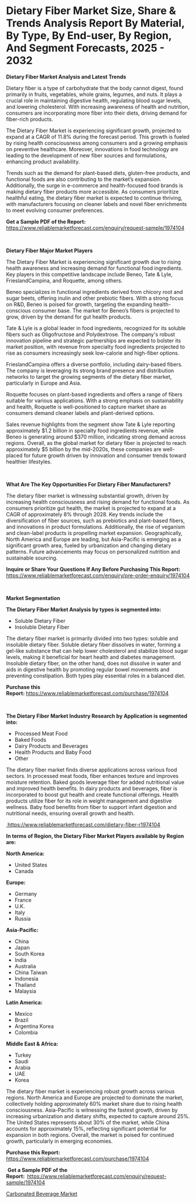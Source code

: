 <p><h1>Dietary Fiber Market Size, Share & Trends Analysis Report By Material, By Type, By End-user, By Region, And Segment Forecasts, 2025 - 2032</h1></p><p><strong>Dietary Fiber Market Analysis and Latest Trends</strong></p>
<p><p>Dietary fiber is a type of carbohydrate that the body cannot digest, found primarily in fruits, vegetables, whole grains, legumes, and nuts. It plays a crucial role in maintaining digestive health, regulating blood sugar levels, and lowering cholesterol. With increasing awareness of health and nutrition, consumers are incorporating more fiber into their diets, driving demand for fiber-rich products.</p><p>The Dietary Fiber Market is experiencing significant growth, projected to expand at a CAGR of 11.8% during the forecast period. This growth is fueled by rising health consciousness among consumers and a growing emphasis on preventive healthcare. Moreover, innovations in food technology are leading to the development of new fiber sources and formulations, enhancing product availability. </p><p>Trends such as the demand for plant-based diets, gluten-free products, and functional foods are also contributing to the market’s expansion. Additionally, the surge in e-commerce and health-focused food brands is making dietary fiber products more accessible. As consumers prioritize healthful eating, the dietary fiber market is expected to continue thriving, with manufacturers focusing on cleaner labels and novel fiber enrichments to meet evolving consumer preferences.</p></p>
<p><strong>Get a Sample PDF of the Report:&nbsp;</strong> <a href="https://www.reliablemarketforecast.com/enquiry/request-sample/1974104?utm_campaign=1899&utm_medium=2&utm_source=Github&utm_content=ia&utm_term=14022025&utm_id=dietary-fiber">https://www.reliablemarketforecast.com/enquiry/request-sample/1974104</a></p>
<p>&nbsp;</p>
<p><strong>Dietary Fiber Major Market Players</strong></p>
<p><p>The Dietary Fiber Market is experiencing significant growth due to rising health awareness and increasing demand for functional food ingredients. Key players in this competitive landscape include Beneo, Tate & Lyle, FrieslandCampina, and Roquette, among others. </p><p>Beneo specializes in functional ingredients derived from chicory root and sugar beets, offering inulin and other prebiotic fibers. With a strong focus on R&D, Beneo is poised for growth, targeting the expanding health-conscious consumer base. The market for Beneo’s fibers is projected to grow, driven by the demand for gut health products.</p><p>Tate & Lyle is a global leader in food ingredients, recognized for its soluble fibers such as Oligofructose and Polydextrose. The company's robust innovation pipeline and strategic partnerships are expected to bolster its market position, with revenue from specialty food ingredients projected to rise as consumers increasingly seek low-calorie and high-fiber options.</p><p>FrieslandCampina offers a diverse portfolio, including dairy-based fibers. The company is leveraging its strong brand presence and distribution networks to target the growing segments of the dietary fiber market, particularly in Europe and Asia.</p><p>Roquette focuses on plant-based ingredients and offers a range of fibers suitable for various applications. With a strong emphasis on sustainability and health, Roquette is well-positioned to capture market share as consumers demand cleaner labels and plant-derived options.</p><p>Sales revenue highlights from the segment show Tate & Lyle reporting approximately $1.2 billion in specialty food ingredients revenue, while Beneo is generating around $370 million, indicating strong demand across regions. Overall, as the global market for dietary fiber is projected to reach approximately $5 billion by the mid-2020s, these companies are well-placed for future growth driven by innovation and consumer trends toward healthier lifestyles.</p></p>
<p>&nbsp;</p>
<p><strong>What Are The Key Opportunities For Dietary Fiber Manufacturers?</strong></p>
<p><p>The dietary fiber market is witnessing substantial growth, driven by increasing health consciousness and rising demand for functional foods. As consumers prioritize gut health, the market is projected to expand at a CAGR of approximately 8% through 2028. Key trends include the diversification of fiber sources, such as prebiotics and plant-based fibers, and innovations in product formulations. Additionally, the rise of veganism and clean-label products is propelling market expansion. Geographically, North America and Europe are leading, but Asia-Pacific is emerging as a significant growth area, fueled by urbanization and changing dietary patterns. Future advancements may focus on personalized nutrition and sustainable sourcing.</p></p>
<p><strong>Inquire or Share Your Questions If Any Before Purchasing This Report:</strong> <a href="https://www.reliablemarketforecast.com/enquiry/pre-order-enquiry/1974104?utm_campaign=1899&utm_medium=2&utm_source=Github&utm_content=ia&utm_term=14022025&utm_id=dietary-fiber">https://www.reliablemarketforecast.com/enquiry/pre-order-enquiry/1974104</a></p>
<p>&nbsp;</p>
<p><strong>Market Segmentation</strong></p>
<p><strong>The Dietary Fiber Market Analysis by types is segmented into:</strong></p>
<p><ul><li>Soluble Dietary Fiber</li><li>Insoluble Dietary Fiber</li></ul></p>
<p><p>The dietary fiber market is primarily divided into two types: soluble and insoluble dietary fiber. Soluble dietary fiber dissolves in water, forming a gel-like substance that can help lower cholesterol and stabilize blood sugar levels, making it beneficial for heart health and diabetes management. Insoluble dietary fiber, on the other hand, does not dissolve in water and aids in digestive health by promoting regular bowel movements and preventing constipation. Both types play essential roles in a balanced diet.</p></p>
<p><strong>Purchase this Report:&nbsp;</strong><a href="https://www.reliablemarketforecast.com/purchase/1974104?utm_campaign=1899&utm_medium=2&utm_source=Github&utm_content=ia&utm_term=14022025&utm_id=dietary-fiber">https://www.reliablemarketforecast.com/purchase/1974104</a></p>
<p>&nbsp;</p>
<p><strong>The Dietary Fiber Market Industry Research by Application is segmented into:</strong></p>
<p><ul><li>Processed Meat Food</li><li>Baked Foods</li><li>Dairy Products and Beverages</li><li>Health Products and Baby Food</li><li>Other</li></ul></p>
<p><p>The dietary fiber market finds diverse applications across various food sectors. In processed meat foods, fiber enhances texture and improves moisture retention. Baked goods leverage fiber for added nutritional value and improved health benefits. In dairy products and beverages, fiber is incorporated to boost gut health and create functional offerings. Health products utilize fiber for its role in weight management and digestive wellness. Baby food benefits from fiber to support infant digestion and nutritional needs, ensuring overall growth and health.</p></p>
<p><a href="https://www.reliablemarketforecast.com/dietary-fiber-r1974104?utm_campaign=1899&utm_medium=2&utm_source=Github&utm_content=ia&utm_term=14022025&utm_id=dietary-fiber">&nbsp;https://www.reliablemarketforecast.com/dietary-fiber-r1974104</a></p>
<p><strong>In terms of Region, the Dietary Fiber Market Players available by Region are:</strong></p>
<p>
    <p> <strong> North America: </strong>
        <ul>
            <li>United States</li>
            <li>Canada</li>
        </ul>
        </p> 
    <p> <strong> Europe: </strong>
        <ul>
            <li>Germany</li>
            <li>France</li>
            <li>U.K.</li>
            <li>Italy</li>
            <li>Russia</li>
        </ul>
        </p> 
    <p> <strong> Asia-Pacific: </strong>
        <ul>
            <li>China</li>
            <li>Japan</li>
            <li>South Korea</li>
            <li>India</li>
            <li>Australia</li>
            <li>China Taiwan</li>
            <li>Indonesia</li>
            <li>Thailand</li>
            <li>Malaysia</li>
        </ul>
        </p> 
    <p> <strong> Latin America: </strong>
        <ul>
            <li>Mexico</li>
            <li>Brazil</li>
            <li>Argentina Korea</li>
            <li>Colombia</li>
        </ul>
        </p> 
    <p> <strong> Middle East & Africa: </strong>
        <ul>
            <li>Turkey</li>
            <li>Saudi</li>
            <li>Arabia</li>
            <li>UAE</li>
            <li>Korea</li>
        </ul>
    </p>
    </p>
<p><p>The dietary fiber market is experiencing robust growth across various regions. North America and Europe are projected to dominate the market, collectively holding approximately 60% market share due to rising health consciousness. Asia-Pacific is witnessing the fastest growth, driven by increasing urbanization and dietary shifts, expected to capture around 25%. The United States represents about 30% of the market, while China accounts for approximately 15%, reflecting significant potential for expansion in both regions. Overall, the market is poised for continued growth, particularly in emerging economies.</p></p>
<p><strong>Purchase this Report: </strong><a href="https://www.reliablemarketforecast.com/purchase/1974104?utm_campaign=1899&utm_medium=2&utm_source=Github&utm_content=ia&utm_term=14022025&utm_id=dietary-fiber">https://www.reliablemarketforecast.com/purchase/1974104</a></p>
<p>&nbsp;<strong>Get a Sample PDF of the Report:&nbsp;&nbsp;</strong><a href="https://www.reliablemarketforecast.com/enquiry/request-sample/1974104?utm_campaign=1899&utm_medium=2&utm_source=Github&utm_content=ia&utm_term=14022025&utm_id=dietary-fiber">https://www.reliablemarketforecast.com/enquiry/request-sample/1974104</a></p>
<p><strong></strong></p>
<p><p><a href="https://github.com/YashRP12/Market-Research-Report-List-7/blob/main/carbonated-beverage-market.md?utm_campaign=1899&utm_medium=2&utm_source=Github&utm_content=ia&utm_term=14022025&utm_id=dietary-fiber">Carbonated Beverage Market</a></p></p>